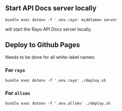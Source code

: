 ## Start API Docs server locally

```
bundle exec dotenv -f '.env.rayo' middleman server
```

will start the Rayo API Docs server locally.

## Deploy to Github Pages

Needs to be done for all white-label names:

### For `rayo`

```
bundle exec dotenv -f '.env.rayo' ./deploy.sh
```

### For `allsms`

```
bundle exec dotenv -f '.env.allsms' ./deploy.sh
```
